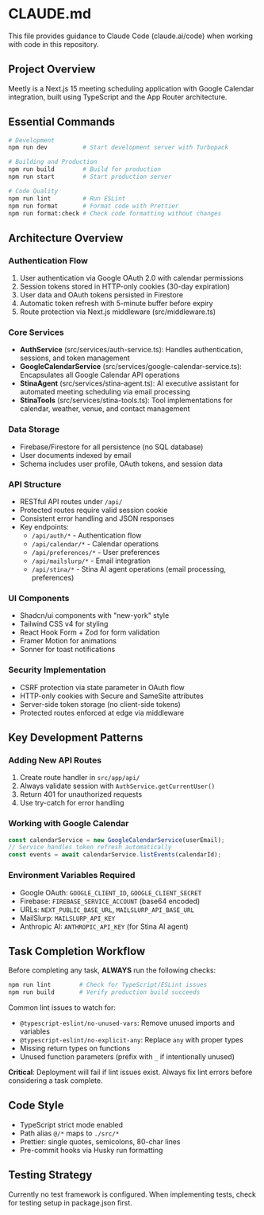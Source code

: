 # CLAUDE.md

This file provides guidance to Claude Code (claude.ai/code) when working with code in this repository.

## Project Overview

Meetly is a Next.js 15 meeting scheduling application with Google Calendar integration, built using TypeScript and the App Router architecture.

## Essential Commands

```bash
# Development
npm run dev          # Start development server with Turbopack

# Building and Production
npm run build        # Build for production
npm run start        # Start production server

# Code Quality
npm run lint         # Run ESLint
npm run format       # Format code with Prettier
npm run format:check # Check code formatting without changes
```

## Architecture Overview

### Authentication Flow

1. User authentication via Google OAuth 2.0 with calendar permissions
2. Session tokens stored in HTTP-only cookies (30-day expiration)
3. User data and OAuth tokens persisted in Firestore
4. Automatic token refresh with 5-minute buffer before expiry
5. Route protection via Next.js middleware (src/middleware.ts)

### Core Services

- **AuthService** (src/services/auth-service.ts): Handles authentication, sessions, and token management
- **GoogleCalendarService** (src/services/google-calendar-service.ts): Encapsulates all Google Calendar API operations
- **StinaAgent** (src/services/stina-agent.ts): AI executive assistant for automated meeting scheduling via email processing
- **StinaTools** (src/services/stina-tools.ts): Tool implementations for calendar, weather, venue, and contact management

### Data Storage

- Firebase/Firestore for all persistence (no SQL database)
- User documents indexed by email
- Schema includes user profile, OAuth tokens, and session data

### API Structure

- RESTful API routes under `/api/`
- Protected routes require valid session cookie
- Consistent error handling and JSON responses
- Key endpoints:
  - `/api/auth/*` - Authentication flow
  - `/api/calendar/*` - Calendar operations
  - `/api/preferences/*` - User preferences
  - `/api/mailslurp/*` - Email integration
  - `/api/stina/*` - Stina AI agent operations (email processing, preferences)

### UI Components

- Shadcn/ui components with "new-york" style
- Tailwind CSS v4 for styling
- React Hook Form + Zod for form validation
- Framer Motion for animations
- Sonner for toast notifications

### Security Implementation

- CSRF protection via state parameter in OAuth flow
- HTTP-only cookies with Secure and SameSite attributes
- Server-side token storage (no client-side tokens)
- Protected routes enforced at edge via middleware

## Key Development Patterns

### Adding New API Routes

1. Create route handler in `src/app/api/`
2. Always validate session with `AuthService.getCurrentUser()`
3. Return 401 for unauthorized requests
4. Use try-catch for error handling

### Working with Google Calendar

```typescript
const calendarService = new GoogleCalendarService(userEmail);
// Service handles token refresh automatically
const events = await calendarService.listEvents(calendarId);
```

### Environment Variables Required

- Google OAuth: `GOOGLE_CLIENT_ID`, `GOOGLE_CLIENT_SECRET`
- Firebase: `FIREBASE_SERVICE_ACCOUNT` (base64 encoded)
- URLs: `NEXT_PUBLIC_BASE_URL`, `MAILSLURP_API_BASE_URL`
- MailSlurp: `MAILSLURP_API_KEY`
- Anthropic AI: `ANTHROPIC_API_KEY` (for Stina AI agent)

## Task Completion Workflow

Before completing any task, **ALWAYS** run the following checks:

```bash
npm run lint        # Check for TypeScript/ESLint issues
npm run build       # Verify production build succeeds
```

Common lint issues to watch for:

- `@typescript-eslint/no-unused-vars`: Remove unused imports and variables
- `@typescript-eslint/no-explicit-any`: Replace `any` with proper types
- Missing return types on functions
- Unused function parameters (prefix with `_` if intentionally unused)

**Critical**: Deployment will fail if lint issues exist. Always fix lint errors before considering a task complete.

## Code Style

- TypeScript strict mode enabled
- Path alias `@/*` maps to `./src/*`
- Prettier: single quotes, semicolons, 80-char lines
- Pre-commit hooks via Husky run formatting

## Testing Strategy

Currently no test framework is configured. When implementing tests, check for testing setup in package.json first.
